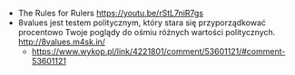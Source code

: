 - The Rules for Rulers https://youtu.be/rStL7niR7gs
- 8values jest testem politycznym, który stara się przyporządkować procentowo Twoje poglądy do ośmiu różnych wartości politycznych. http://8values.m4sk.in/
  - https://www.wykop.pl/link/4221801/comment/53601121/#comment-53601121